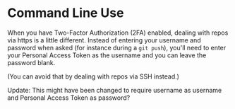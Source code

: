 # Command Line Use

When you have Two-Factor Authorization (2FA) enabled, dealing with repos via https is a little different. Instead of entering your username and password when asked (for instance during a `git push`), you'll need to enter your Personal Access Token as the username and you can leave the password blank.

(You can avoid that by dealing with repos via SSH instead.)

Update: This might have been changed to require username as username and Personal Access Token as password?

